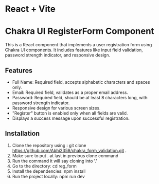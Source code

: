 # React + Vite

# Chakra UI RegisterForm Component

This is a React component that implements a user registration form using Chakra UI components. It includes features like input field validation, password strength indicator, and responsive design.

## Features

- Full Name: Required field, accepts alphabetic characters and spaces only.
- Email: Required field, validates as a proper email address.
- Password: Required field, should be at least 8 characters long, with password strength indicator.
- Responsive design for various screen sizes.
- "Register" button is enabled only when all fields are valid.
- Displays a success message upon successful registration.

## Installation

1. Clone the repository using : git clone https://github.com/Abhi2359/chakra_form_validation.git .
2. Make sure to put . at last in previous clone command
3. Run the command it will say cloning into '.'
4.  Go to the directory: cd reg_form
5. Install the dependencies: npm install
6. Run the project locally: npm run dev
 

